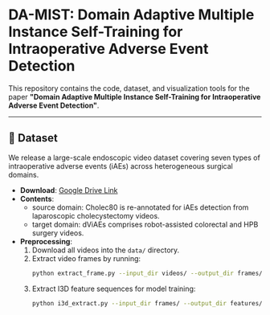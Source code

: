 # DA-MIST: Domain Adaptive Multiple Instance Self-Training for Intraoperative Adverse Event Detection

This repository contains the code, dataset, and visualization tools for the paper **"Domain Adaptive Multiple Instance Self-Training for Intraoperative Adverse Event Detection"**.

---

## 📂 Dataset

We release a large-scale endoscopic video dataset covering seven types of intraoperative adverse events (iAEs) across heterogeneous surgical domains.

- **Download**: [Google Drive Link](https://drive.google.com/drive/folders/19ahVLgS_LQjxGFPtC3tJ-Nicv6EMKiPo?usp=sharing)
- **Contents**:
  - source domain: Cholec80 is re-annotated for iAEs detection from laparoscopic cholecystectomy videos.
  - target domain: dViAEs comprises robot-assisted colorectal and HPB surgery videos.
- **Preprocessing**:
  1. Download all videos into the `data/` directory.
  2. Extract video frames by running:
     ```bash
     python extract_frame.py --input_dir videos/ --output_dir frames/
     ```
  3. Extract I3D feature sequences for model training:
     ```bash
     python i3d_extract.py --input_dir frames/ --output_dir features/
     ```

